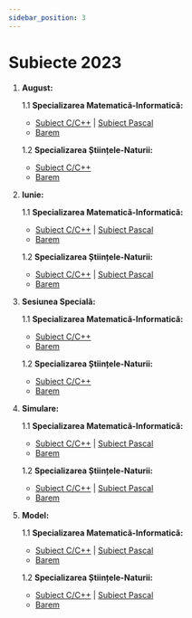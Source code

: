 ```yaml
---
sidebar_position: 3
---
```


# Subiecte 2023

1. **August:**

    1.1 **Specializarea Matematică-Informatică:**
    - [Subiect C/C++](./2023/SubiectAugust2023MIC.pdf) | [Subiect Pascal](./2023/SubiectAugust2023MIPascal.pdf)
    - [Barem](./2023/BaremAugust2023MI.pdf)

    1.2 **Specializarea Științele-Naturii:**
    - [Subiect C/C++](./2023/SubiectAugust2023MIC.pdf) 
    - [Barem](./2023/BaremAugust2023SN.pdf)

2. **Iunie:**

    1.1 **Specializarea Matematică-Informatică:**
    - [Subiect C/C++](./2023/SubiectIunie2023MIC.pdf) | [Subiect Pascal](./2023/SubiectIunie2023MIPascal.pdf)
    - [Barem](./2023/BaremIunie2023MI.pdf)

    1.2 **Specializarea Științele-Naturii:**
    - [Subiect C/C++](./2023/SubiectIunie2023MIC.pdf) | [Subiect Pascal](./2023/SubiectIunie2023MIPascal.pdf)  
    - [Barem](./2023/BaremIunie2023SN.pdf)

3. **Sesiunea Specială:**

    1.1 **Specializarea Matematică-Informatică:**
    - [Subiect C/C++](./2023/SubiectSpeciala2023MIC.pdf)
    - [Barem](./2023/BaremSpeciala2023MI.pdf)

    1.2 **Specializarea Științele-Naturii:**
    - [Subiect C/C++](./2023/SubiectSpeciala2023SNC.pdf)
    - [Barem](./2023/BaremSpeciala2023SN.pdf)

4. **Simulare:**

    1.1 **Specializarea Matematică-Informatică:**
    - [Subiect C/C++](./2023/SubiectSimulare2023MIC.pdf) | [Subiect Pascal](./2023/SubiectSimulare2023MIPascal.pdf)
    - [Barem](./2023/BaremSimulare2023MI.pdf)

    1.2 **Specializarea Științele-Naturii:**
    - [Subiect C/C++](./2023/SubiectSimulare2023MIC.pdf) | [Subiect Pascal](./2023/SubiectSimulare2023MIPascal.pdf)
    - [Barem](./2023/BaremSimulare2023SN.pdf)

5. **Model:**

    1.1 **Specializarea Matematică-Informatică:**
    - [Subiect C/C++](./2023/SubiectModel2023MIC.pdf) | [Subiect Pascal](./2023/SubiectModel2023MIPascal.pdf)
    - [Barem](./2023/BaremModel2023MI.pdf)

    1.2 **Specializarea Științele-Naturii:**
    - [Subiect C/C++](./2023/SubiectModel2023SNC.pdf) | [Subiect Pascal](./2023/SubiectModel2023SNPascal.pdf)
    - [Barem](./2023/BaremModel2023SN.pdf)